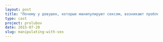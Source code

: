 ```yaml
---
layout: post
title: "Почему у девушек, которые манипулируют сексом, возникают проблемы с отношениями"
type: cast
project: prolubov
date: 2015-07-20
slug: manipulating-with-sex
---
```

